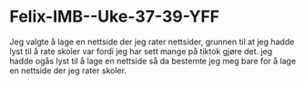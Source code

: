 # Felix-IMB--Uke-37-39-YFF
Jeg valgte å lage en nettside der jeg rater nettsider, grunnen til at jeg hadde lyst til å rate skoler var fordi jeg har sett mange på tiktok gjøre det.
jeg hadde ogås lyst til å lage en nettside så da bestemte jeg meg bare for å lage en nettside der jeg rater skoler.
